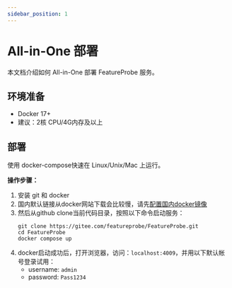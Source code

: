 ```yaml
---
sidebar_position: 1
---
```


# All-in-One 部署

本文档介绍如何 All-in-One 部署 FeatureProbe 服务。

## 环境准备

* Docker 17+
* 建议：2核 CPU/4G内存及以上

## 部署

使用 docker-compose快速在 Linux/Unix/Mac 上运行。

**操作步骤：**

1. 安装 git 和 docker
2. 国内默认链接从docker网站下载会比较慢，请先[配置国内docker镜像](https://gitee.com/featureprobe/FeatureProbe/blob/main/DOCKER_HUB.md)
3. 然后从github clone当前代码目录，按照以下命令启动服务：
   ```shell
   git clone https://gitee.com/featureprobe/FeatureProbe.git
   cd FeatureProbe
   docker compose up
   ```
4. docker启动成功后，打开浏览器，访问：`localhost:4009`，并用以下默认帐号登录试用：
   - username: `admin`
   - password: `Pass1234`